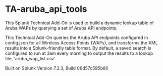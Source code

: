 # TA-aruba_api_tools
This Splunk Technical Add-On is used to build a dynamic lookup table of Aruba WAPs by querying a set of Aruba API endpoints.

This Technical Add-On queries the Aruba API endpoints configured in config.json for all Wireless Access Points (WAPs), and transforms the XML results into a Splunk-friendly table format. By default, a saved search is configured to run at 3am every morning to output the results to a lookup file, 'aruba_wap_list.csv'.

Built on Splunk Version 7.2.3, Build 06d57c595b80
